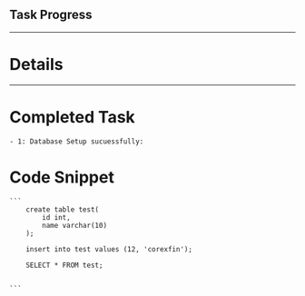 ## Task Progress

---
# Details 

---

# Completed Task 

	- 1: Database Setup sucuessfully: 

# Code Snippet

	```
		create table test(
			id int,
			name varchar(10)
		);

		insert into test values (12, 'corexfin');

		SELECT * FROM test;


	```